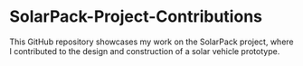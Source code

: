 # SolarPack-Project-Contributions
This GitHub repository showcases my work on the SolarPack project, where I contributed to the design and construction of a solar vehicle prototype.
